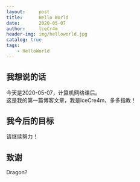 ```yaml
---
layout:     post
title:      Hello World
date:       2020-05-07
author:     lceCr4m
header-img: img/helloworld.jpg
catalog: true
tags:
    - HelloWorld
---
```


## 我想说的话
今天是2020-05-07，计算机网络课后。  
这是我的第一篇博客文章，我是lceCre4m，多多指教！

## 我今后的目标
请继续努力！

## 致谢
Dragon?


